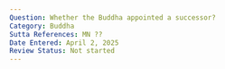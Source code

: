 ```yaml
---
Question: Whether the Buddha appointed a successor?
Category: Buddha
Sutta References: MN ??
Date Entered: April 2, 2025
Review Status: Not started
---
```


